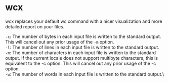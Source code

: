 # wcx

wcx replaces your default wc command with a nicer visualization and more detailed report on your files.

`-c`: The number of bytes in each input file is written to the standard output. This will cancel out any prior usage of the `-m` option.\
`-l`: The number of lines in each input file is written to the standard output.\
`-m`: The number of characters in each input file is written to the standard output. If the current locale does not support multibyte characters, this is equivalent to the -c option. This will cancel out any prior usage of the -c option.\
`-w`: The number of words in each input file is written to the standard output.\
